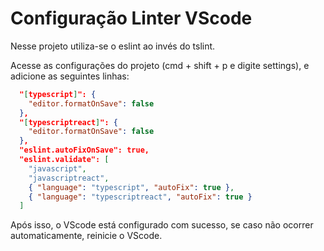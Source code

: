 # Configuração Linter VScode

Nesse projeto utiliza-se o eslint ao invés do tslint.

Acesse as configurações do projeto (cmd + shift + p e digite settings), e adicione as seguintes linhas:

```json
  "[typescript]": {
    "editor.formatOnSave": false
  },
  "[typescriptreact]": {
    "editor.formatOnSave": false
  },
  "eslint.autoFixOnSave": true,
  "eslint.validate": [
    "javascript",
    "javascriptreact",
    { "language": "typescript", "autoFix": true },
    { "language": "typescriptreact", "autoFix": true }
  ]
```

Após isso, o VScode está configurado com sucesso, se caso não ocorrer automaticamente, reinicie o VScode.
